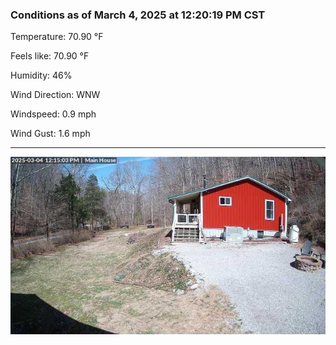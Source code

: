 ### Conditions as of March 4, 2025 at 12:20:19 PM CST 

Temperature: 70.90 &deg;F

Feels like: 70.90 &deg;F

Humidity: 46%

Wind Direction: WNW

Windspeed: 0.9 mph

Wind Gust: 1.6 mph

---

<img src="./images/latest.jpeg"/>

